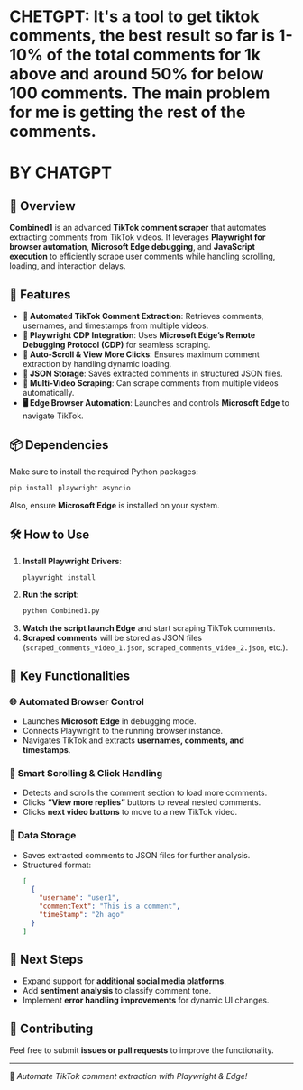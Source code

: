 # CHETGPT: It's a tool to get tiktok comments, the best result so far is 1-10% of the total comments for 1k above and around 50% for below 100 comments. The main problem for me is getting the rest of the comments.

# BY CHATGPT

## 📌 Overview
**Combined1** is an advanced **TikTok comment scraper** that automates extracting comments from TikTok videos. It leverages **Playwright for browser automation**, **Microsoft Edge debugging**, and **JavaScript execution** to efficiently scrape user comments while handling scrolling, loading, and interaction delays.

## 🚀 Features
- **📝 Automated TikTok Comment Extraction**: Retrieves comments, usernames, and timestamps from multiple videos.
- **📡 Playwright CDP Integration**: Uses **Microsoft Edge’s** **Remote Debugging Protocol (CDP)** for seamless scraping.
- **🔄 Auto-Scroll & View More Clicks**: Ensures maximum comment extraction by handling dynamic loading.
- **📂 JSON Storage**: Saves extracted comments in structured JSON files.
- **🎥 Multi-Video Scraping**: Can scrape comments from multiple videos automatically.
- **🖥️ Edge Browser Automation**: Launches and controls **Microsoft Edge** to navigate TikTok.

## 📦 Dependencies
Make sure to install the required Python packages:
```bash
pip install playwright asyncio
```

Also, ensure **Microsoft Edge** is installed on your system.

## 🛠 How to Use
1. **Install Playwright Drivers**:
   ```bash
   playwright install
   ```
2. **Run the script**:
   ```bash
   python Combined1.py
   ```
3. **Watch the script launch Edge** and start scraping TikTok comments.
4. **Scraped comments** will be stored as JSON files (`scraped_comments_video_1.json`, `scraped_comments_video_2.json`, etc.).

## 🔑 Key Functionalities
### 🌐 **Automated Browser Control**
- Launches **Microsoft Edge** in debugging mode.
- Connects Playwright to the running browser instance.
- Navigates TikTok and extracts **usernames, comments, and timestamps**.

### 🔄 **Smart Scrolling & Click Handling**
- Detects and scrolls the comment section to load more comments.
- Clicks **“View more replies”** buttons to reveal nested comments.
- Clicks **next video buttons** to move to a new TikTok video.

### 📂 **Data Storage**
- Saves extracted comments to JSON files for further analysis.
- Structured format:
  ```json
  [
    {
      "username": "user1",
      "commentText": "This is a comment",
      "timeStamp": "2h ago"
    }
  ]
  ```

## 📌 Next Steps
- Expand support for **additional social media platforms**.
- Add **sentiment analysis** to classify comment tone.
- Implement **error handling improvements** for dynamic UI changes.

## 🤝 Contributing
Feel free to submit **issues or pull requests** to improve the functionality.

---
🚀 *Automate TikTok comment extraction with Playwright & Edge!*
